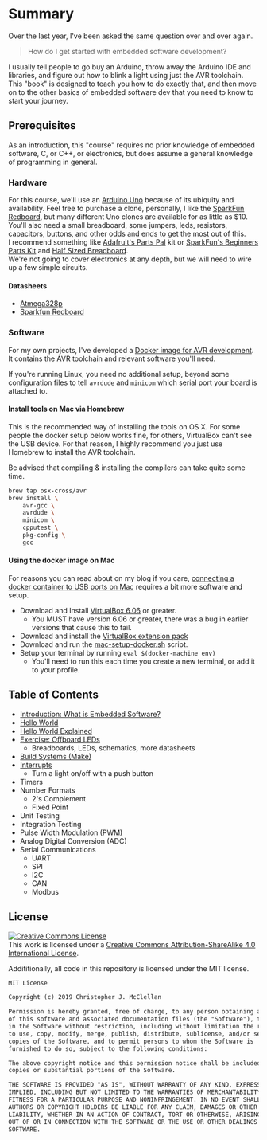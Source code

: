 # Summary

Over the last year, I've been asked the same question over and over again.

> How do I get started with embedded software development?

I usually tell people to go buy an Arduino, throw away the Arduino IDE and libraries, and figure out how to blink a light using just the AVR toolchain.  
This "book" is designed to teach you how to do exactly that, and then move on to the other basics of embedded software dev that you need to know to start your journey.

## Prerequisites

As an introduction, this "course" requires no prior knowledge of embedded software, C, or C++, or electronics, but does assume a general knowledge of programming in general.

### Hardware

For this course, we'll use an
[Arduino Uno](https://store.arduino.cc/usa/arduino-uno-rev3/)
because of its ubiquity and availability.
Feel free to purchase a clone, personally, I like the [SparkFun Redboard](https://www.sparkfun.com/products/13975), but many different Uno clones are available for as little as $10.
You'll also need a small breadboard, some jumpers, leds, resistors, capacitors, buttons, and other odds and ends to get the most out of this.  
I recommend something like [Adafruit's Parts Pal](https://www.adafruit.com/product/2975) kit or [SparkFun's Beginners Parts Kit](https://www.sparkfun.com/products/13973) and [Half Sized Breadboard](https://www.sparkfun.com/products/12002).  
We're not going to cover electronics at any depth, but we will need to wire up a few simple circuits.

#### Datasheets

- [Atmega328p](http://ww1.microchip.com/downloads/en/DeviceDoc/ATmega48A-PA-88A-PA-168A-PA-328-P-DS-DS40002061A.pdf)
- [Sparkfun Redboard](https://cdn.sparkfun.com/assets/1/3/5/9/6/Redboardv2.pdf)

### Software

For my own projects, I've developed a [Docker image for AVR development](https://hub.docker.com/r/rubberduck/avr).  
It contains the AVR toolchain and relevant software you'll need.  

If you're running Linux, you need no additional setup, beyond some configuration files to tell `avrdude` and `minicom` which serial port your board is attached to.

#### Install tools on Mac via Homebrew

This is the recommended way of installing the tools on OS X.
For some people the docker setup below works fine, for others, VirtualBox can't see the USB device.
For that reason, I highly recommend you just use Homebrew to install the AVR toolchain.

Be advised that compiling & installing the compilers can take quite some time.

```bash
brew tap osx-cross/avr
brew install \
    avr-gcc \
    avrdude \
    minicom \
    cpputest \
    pkg-config \
    gcc
```

#### Using the docker image on Mac

For reasons you can read about on my blog if you care, [connecting a docker container to USB ports on Mac](https://christopherjmcclellan.wordpress.com/2019/04/21/using-usb-with-docker-for-mac/) requires a bit more software and setup.

- Download and Install [VirtualBox 6.06](https://www.virtualbox.org/wiki/Downloads) or greater.
  - You MUST have version 6.06 or greater, there was a bug in earlier versions that cause this to fail.
- Download and install the [VirtualBox extension pack](https://download.virtualbox.org/virtualbox/6.0.6/Oracle_VM_VirtualBox_Extension_Pack-6.0.6.vbox-extpack)
- Download and run the [mac-setup-docker.sh](mac-setup-docker.sh) script.
- Setup your terminal by running `eval $(docker-machine env)`
  - You'll need to run this each time you create a new terminal, or add it to your profile.

## Table of Contents

 - [Introduction: What is Embedded Software?](./00-intro.md)
 - [Hello World](./01-hello-world.md)
 - [Hello World Explained](./02-hello-world-explained.md)
 - [Exercise: Offboard LEDs](./03-offboard-leds.md)
   - Breadboards, LEDs, schematics, more datasheets
 - [Build Systems (Make)](./04-build-systems.md)
 - [Interrupts](./05-interrupts.md)
   - Turn a light on/off with a push button
 - Timers
 - Number Formats
   - 2's Complement
   - Fixed Point
 - Unit Testing
 - Integration Testing
 - Pulse Width Modulation (PWM)
 - Analog Digital Conversion (ADC)
 - Serial Communications
   - UART
   - SPI
   - I2C
   - CAN
   - Modbus


## License

<a rel="license" href="http://creativecommons.org/licenses/by-sa/4.0/"><img alt="Creative Commons License" style="border-width:0" src="https://i.creativecommons.org/l/by-sa/4.0/88x31.png" /></a><br />This work is licensed under a <a rel="license" href="http://creativecommons.org/licenses/by-sa/4.0/">Creative Commons Attribution-ShareAlike 4.0 International License</a>.

Addititionally, all code in this repository is licensed under the MIT license.

```txt
MIT License

Copyright (c) 2019 Christopher J. McClellan

Permission is hereby granted, free of charge, to any person obtaining a copy
of this software and associated documentation files (the "Software"), to deal
in the Software without restriction, including without limitation the rights
to use, copy, modify, merge, publish, distribute, sublicense, and/or sell
copies of the Software, and to permit persons to whom the Software is
furnished to do so, subject to the following conditions:

The above copyright notice and this permission notice shall be included in all
copies or substantial portions of the Software.

THE SOFTWARE IS PROVIDED "AS IS", WITHOUT WARRANTY OF ANY KIND, EXPRESS OR
IMPLIED, INCLUDING BUT NOT LIMITED TO THE WARRANTIES OF MERCHANTABILITY,
FITNESS FOR A PARTICULAR PURPOSE AND NONINFRINGEMENT. IN NO EVENT SHALL THE
AUTHORS OR COPYRIGHT HOLDERS BE LIABLE FOR ANY CLAIM, DAMAGES OR OTHER
LIABILITY, WHETHER IN AN ACTION OF CONTRACT, TORT OR OTHERWISE, ARISING FROM,
OUT OF OR IN CONNECTION WITH THE SOFTWARE OR THE USE OR OTHER DEALINGS IN THE
SOFTWARE.
```
